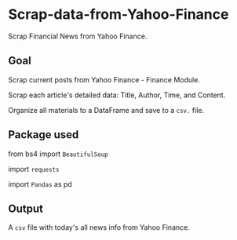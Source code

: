# Scrap-data-from-Yahoo-Finance
Scrap Financial News from Yahoo Finance.

## Goal
Scrap current posts from Yahoo Finance - Finance Module.

Scrap each article's detailed data: Title, Author, Time, and Content.

Organize all materials to a DataFrame and save to a `csv.` file.

## Package used
from bs4 import `BeautifulSoup`

import `requests`

import `Pandas` as pd

## Output
A `csv` file with today's all news info from Yahoo Finance.
